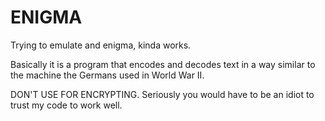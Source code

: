# ENIGMA
Trying to emulate and enigma, kinda works.

Basically it is a program that encodes and decodes text in a way similar to the machine the Germans used in World War II.

DON'T USE FOR ENCRYPTING. Seriously you would have to be an idiot to trust my code to work well.
